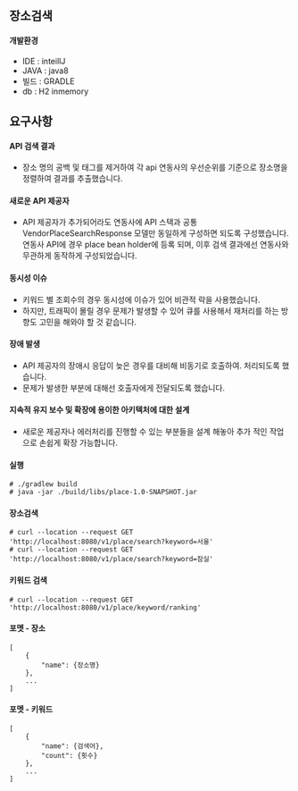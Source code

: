 ## 장소검색
#### 개발환경
- IDE : inteillJ
- JAVA : java8
- 빌드 : GRADLE
- db : H2 inmemory

## 요구사항 
#### API 검색 결과
- 장소 명의 공백 및 태그를 제거하여 각 api 연동사의 우선순위를 기준으로 장소명을 정렬하여 결과를 추출했습니다.

#### 새로운 API 제공자
- API 제공자가 추가되어라도 연동사에 API 스택과 공통 VendorPlaceSearchResponse 모델만 동일하게 구성하면 되도록 구성했습니다.
연동사 API에 경우 place bean holder에 등록 되며, 이후 검색 결과에선 연동사와 무관하게 동작하게 구성되었습니다.
  
#### 동시성 이슈
- 키워드 별 조회수의 경우 동시성에 이슈가 있어 비관적 락을 사용했습니다.
- 하지만, 트래픽이 몰릴 경우 문제가 발생할 수 있어 큐를 사용해서 재처리를 하는 방향도 고민을 해와야 할 것 같습니다.

#### 장애 발생
- API 제공자의 장애시 응답이 늦은 경우를 대비해 비동기로 호출하여. 처리되도록 했습니다. 
- 문제가 발생한 부분에 대해선 호출자에게 전달되도록 했습니다. 


#### 지속적 유지 보수 및 확장에 용이한 아키텍처에 대한 설계
- 새로운 제공자나 에러처리를 진행할 수 있는 부분들을 설계 해놓아 추가 적인 작업으로 손쉽게 확장 가능합니다.

#### 실행
```
# ./gradlew build  
# java -jar ./build/libs/place-1.0-SNAPSHOT.jar      
```

#### 장소검색
```
# curl --location --request GET 'http://localhost:8080/v1/place/search?keyword=서울'
# curl --location --request GET 'http://localhost:8080/v1/place/search?keyword=잠실'    
```

#### 키워드 검색
```
# curl --location --request GET 'http://localhost:8080/v1/place/keyword/ranking'  
```

#### 포멧 - 장소
```
[
    {
        "name": {장소명}
    },
    ...
]
```

#### 포멧 - 키워드
```
[
    {
        "name": {검색어},
        "count": {횟수}
    },
    ...
]
```